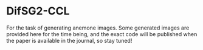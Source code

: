 # DifSG2-CCL
For the task of generating anemone images.
Some generated images are provided here for the time being, and the exact code will be published when the paper is available in the journal, so stay tuned!
